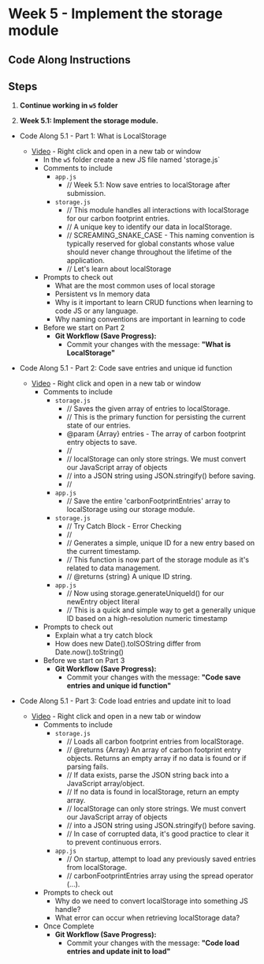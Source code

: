# Week 5 - Implement the storage module

## Code Along Instructions

## Steps

1. **Continue working in `w5` folder**

2. **Week 5.1: Implement the storage module.**
* Code Along 5.1 - Part 1: What is LocalStorage
    - [Video](https://www.youtube.com/watch?v=YfEs3R25uwk) - Right click and open in a new tab or window
        * In the `w5` folder create a new JS file named 'storage.js`
        - Comments to include
            - `app.js`
                 - // Week 5.1: Now save entries to localStorage after submission.
            - `storage.js`
                - // This module handles all interactions with localStorage for our carbon footprint entries.
                - // A unique key to identify our data in localStorage.
                - // SCREAMING_SNAKE_CASE - This naming convention is typically reserved for global constants whose value should never change throughout the lifetime of the application.
                -  // Let's learn about localStorage     
        - Prompts to check out
            - What are the most common uses of local storage
            - Persistent vs In memory data
            - Why is it important to learn CRUD functions when learning to code JS or any language. 
            - Why naming conventions are important in learning to code
        - Before we start on Part 2
            * **Git Workflow (Save Progress):**
                * Commit your changes with the message: **"What is LocalStorage"**

* Code Along 5.1 - Part 2: Code save entries  and unique id function 
    - [Video](https://www.youtube.com/watch?v=ljy1QLWXqTY) - Right click and open in a new tab or window
        - Comments to include
            - `storage.js`
                - // Saves the given array of entries to localStorage.
                - // This is the primary function for persisting the current state of our entries.
                - @param {Array} entries - The array of carbon footprint entry objects to save.
                - // 
                - // localStorage can only store strings. We must convert our JavaScript array of objects
                - // into a JSON string using JSON.stringify() before saving.
                - // 
            - `app.js`
                - // Save the entire 'carbonFootprintEntries' array to localStorage using our storage module.
            - `storage.js`
                - // Try Catch Block - Error Checking
                - //
                - // Generates a simple, unique ID for a new entry based on the current timestamp.
                - // This function is now part of the storage module as it's related to data management. 
                - // @returns {string} A unique ID string.
            - `app.js`
                - // Now using storage.generateUniqueId() for our newEntry object literal
                - // This is a quick and simple way to get a generally unique ID based on a high-resolution numeric timestamp
        - Prompts to check out
            - Explain what a try catch block
            - How does new Date().toISOString differ from Date.now().toString()
        - Before we start on Part 3
            * **Git Workflow (Save Progress):**
                * Commit your changes with the message: **"Code save entries  and unique id function"**
* Code Along 5.1 - Part 3: Code load entries and update init to load 
    - [Video](https://www.youtube.com/watch?v=-bYH46LCjJA) - Right click and open in a new tab or window
        - Comments to include
            - `storage.js`
                - // Loads all carbon footprint entries from localStorage.
                - // @returns {Array} An array of carbon footprint entry objects. Returns an empty array if no data is found or if parsing fails.
                - // If data exists, parse the JSON string back into a JavaScript array/object.
                - // If no data is found in localStorage, return an empty array.
                - // localStorage can only store strings. We must convert our JavaScript array of objects
                - // into a JSON string using JSON.stringify() before saving.
                - // In case of corrupted data, it's good practice to clear it to prevent continuous errors.
            - `app.js`
                - // On startup, attempt to load any previously saved entries from localStorage.
                - // carbonFootprintEntries array using the spread operator (...).
        - Prompts to check out
            - Why do we need to convert localStorage into something JS handle?
            - What error can occur when retrieving localStorage data?
        - Once Complete
            * **Git Workflow (Save Progress):**
                * Commit your changes with the message: **"Code load entries and update init to load"**